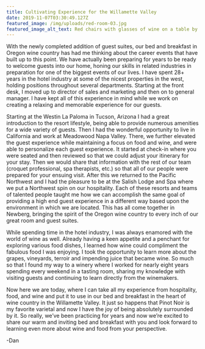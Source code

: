 ```yaml
---
title: Cultivating Experience for the Willamette Valley
date: 2019-11-07T03:30:49.127Z
featured_image: /img/uploads/red-room-03.jpg
featured_image_alt_text: Red chairs with glasses of wine on a table by a fireplace.
---
```

With the newly completed addition of guest suites, our  bed and breakfast  in Oregon wine country has had me thinking about the career events that have built up to this point. We have actually been preparing for years to be ready to welcome guests into our home, honing our skills in related industries in preparation for one of the biggest events of our lives.  I have spent 28+ years in the hotel industry at some of the nicest properties in the west, holding positions throughout several departments. Starting at the front desk, I moved up to director of sales and marketing and then on to general manager. I have kept all of this experience in mind while we work on creating a relaxing and memorable experience for our guests.

Starting at the Westin La Paloma in Tucson, Arizona I had a great introduction to the resort lifestyle, being able to provide numerous amenities for a wide variety of guests.  Then I had the wonderful opportunity to live in California and work at Meadowood Napa Valley.  There, we further elevated the guest experience while maintaining a focus on food and wine, and were able to personalize each guest experience.  It started at check-in where you were seated and then reviewed so that we could adjust your itinerary for your stay. Then we would share that information with the rest of our team (croquet professional, spa therapists, etc.) so that all of our people were prepared for your ensuing visit.  After this we returned to the Pacific Northwest and I had the pleasure to be at the Salish Lodge and Spa where we put a Northwest spin on our hospitality. Each of these resorts and teams of talented people taught me how we can accomplish the same goal of providing a high end guest experience in a different way based upon the environment in which we are located. This has all come together in Newberg, bringing the spirit of the Oregon wine country to every inch of our great room and guest suites.

While spending time in the hotel industry, I was always enamored with the world of wine as well.   Already having a keen appetite and a penchant for exploring various food dishes, I learned how wine could compliment the fabulous food I was enjoying.  I took the opportunity to learn more about the grapes, vineyards, terroir and impending juice that became wine.  So much so that I found my way to a winery where I worked for nearly eight years spending every weekend in a tasting room, sharing my knowledge with visiting guests and continuing to learn directly from the winemakers.  

Now here we are today, where I can take all my experience from hospitality, food, and wine and put it to use in our bed and breakfast in the heart of wine country in the Willamette Valley.  It just so happens that Pinot Noir is my favorite varietal and now I have the joy of being absolutely surrounded by it.  So really, we’ve been practicing for years and now we’re excited to share our warm and inviting bed and breakfast with you and look forward to learning even more about wine and food from your perspective.

\-Dan
